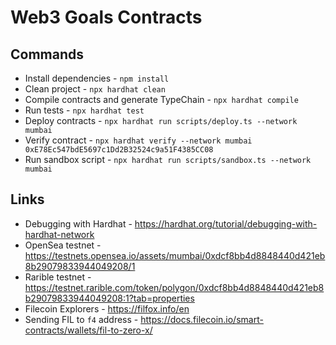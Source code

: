 # Web3 Goals Contracts

## Commands

- Install dependencies - `npm install`
- Clean project - `npx hardhat clean`
- Compile contracts and generate TypeChain - `npx hardhat compile`
- Run tests - `npx hardhat test`
- Deploy contracts - `npx hardhat run scripts/deploy.ts --network mumbai`
- Verify contract - `npx hardhat verify --network mumbai 0xE78Ec547bdE5697c1Dd2B32524c9a51F4385CC08`
- Run sandbox script - `npx hardhat run scripts/sandbox.ts --network mumbai`

## Links

- Debugging with Hardhat - https://hardhat.org/tutorial/debugging-with-hardhat-network
- OpenSea testnet - https://testnets.opensea.io/assets/mumbai/0xdcf8bb4d8848440d421eb8b29079833944049208/1
- Rarible testnet - https://testnet.rarible.com/token/polygon/0xdcf8bb4d8848440d421eb8b29079833944049208:1?tab=properties
- Filecoin Explorers - https://filfox.info/en
- Sending FIL to `f4` address - https://docs.filecoin.io/smart-contracts/wallets/fil-to-zero-x/
